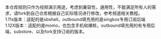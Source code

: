 本仓库规则只作为视频演示用途，考虑到兼容性，通用性，不能满足所有人的需求，请fork到自己仓库根据自己实际情况进行修改，参考频道相关教程。  
1.11x版本：适配的是sbshell，outbound填充用的是singbox专用订阅后端  
1.12X版本：适配的是momo，也包含手机和裸核，outbound填充用的有专用后端，substore、以及fork支持订阅的版本。  